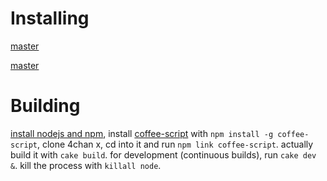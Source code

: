 # Installing

[master](https://github.com/aeosynth/4chan-x/raw/master/4chan_x.user.js)

[master](https://github.com/aeosynth/4chan-x/raw/stable/4chan_x.user.js)

# Building

[install nodejs and npm](https://github.com/joyent/node/wiki/Installation),
install [coffee-script](https://github.com/jashkenas/coffee-script/) with
`npm install -g coffee-script`, clone 4chan x, cd into it and run
`npm link coffee-script`. actually build it with `cake build`. for development
(continuous builds), run `cake dev &`.  kill the process with `killall node`.
